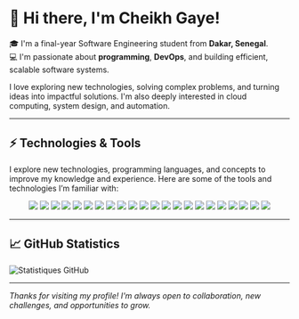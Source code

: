 # 👋 Hi there, I'm Cheikh Gaye!

🎓 I'm a final-year Software Engineering student from **Dakar, Senegal**.  
💻 I'm passionate about **programming**, **DevOps**, and building efficient, scalable software systems.

I love exploring new technologies, solving complex problems, and turning ideas into impactful solutions. I'm also deeply interested in cloud computing, system design, and automation.

---

## ⚡ Technologies & Tools

I explore new technologies, programming languages, and concepts to improve my knowledge and experience. Here are some of the tools and technologies I’m familiar with:

<p align="center">
  <img src="https://img.shields.io/badge/Java-ED8B00?style=for-the-badge&logo=openjdk&logoColor=white"/>
  <img src="https://img.shields.io/badge/Spring%20Boot-6DB33F?style=for-the-badge&logo=spring-boot&logoColor=white"/>
  <img src="https://img.shields.io/badge/JavaScript-F7DF1E?style=for-the-badge&logo=javascript&logoColor=black"/>
  <img src="https://img.shields.io/badge/Python-3776AB?style=for-the-badge&logo=python&logoColor=white"/>
  <img src="https://img.shields.io/badge/Node.js-339933?style=for-the-badge&logo=node.js&logoColor=white"/>
  <img src="https://img.shields.io/badge/React-61DAFB?style=for-the-badge&logo=react&logoColor=black"/>
  <img src="https://img.shields.io/badge/Apache%20Maven-C71A36?style=for-the-badge&logo=apache-maven&logoColor=white"/>
  <img src="https://img.shields.io/badge/NPM-CB3837?style=for-the-badge&logo=npm&logoColor=white"/>
  <img src="https://img.shields.io/badge/Nginx-009639?style=for-the-badge&logo=nginx&logoColor=white"/>
  <img src="https://img.shields.io/badge/PostgreSQL-336791?style=for-the-badge&logo=postgresql&logoColor=white"/>
  <img src="https://img.shields.io/badge/MySQL-4479A1?style=for-the-badge&logo=mysql&logoColor=white"/>
  <img src="https://img.shields.io/badge/Redis-DC382D?style=for-the-badge&logo=redis&logoColor=white"/>
  <img src="https://img.shields.io/badge/Linux-FCC624?style=for-the-badge&logo=linux&logoColor=black"/>
  <img src="https://img.shields.io/badge/Jenkins-D24939?style=for-the-badge&logo=jenkins&logoColor=white"/>
  <img src="https://img.shields.io/badge/SonarQube-4E9BCD?style=for-the-badge&logo=sonarqube&logoColor=white"/>
  <img src="https://img.shields.io/badge/Nexus-1B1C30?style=for-the-badge&logo=sonatype&logoColor=white"/>
  <img src="https://img.shields.io/badge/Docker-2496ED?style=for-the-badge&logo=docker&logoColor=white"/>
<!--   <img src="https://img.shields.io/badge/Kubernetes-326CE5?style=for-the-badge&logo=kubernetes&logoColor=white"/> -->
  <img src="https://img.shields.io/badge/Ansible-EE0000?style=for-the-badge&logo=ansible&logoColor=white"/>
  <img src="https://img.shields.io/badge/Terraform-844FBA?style=for-the-badge&logo=terraform&logoColor=white"/>
  <img src="https://img.shields.io/badge/AWS-232F3E?style=for-the-badge&logo=amazon-web-services&logoColor=white"/>
  <img src="https://img.shields.io/badge/Git-F05032?style=for-the-badge&logo=git&logoColor=white"/>
  <img src="https://img.shields.io/badge/Github-181717?style=for-the-badge&logo=github&logoColor=white"/>

---

## 📈 GitHub Statistics

![Statistiques GitHub](https://github-readme-stats.vercel.app/api?username=Kheush98&show_icons=true&theme=dark)

---

*Thanks for visiting my profile! I'm always open to collaboration, new challenges, and opportunities to grow.*

